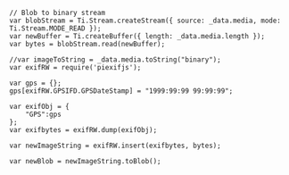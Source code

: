 	// Blob to binary stream
	var blobStream = Ti.Stream.createStream({ source: _data.media, mode: Ti.Stream.MODE_READ });
	var newBuffer = Ti.createBuffer({ length: _data.media.length });
	var bytes = blobStream.read(newBuffer);

	//var imageToString = _data.media.toString("binary");
	var exifRW = require('piexifjs');

	var gps = {};
	gps[exifRW.GPSIFD.GPSDateStamp] = "1999:99:99 99:99:99";

	var exifObj = {
		"GPS":gps
	};
	var exifbytes = exifRW.dump(exifObj);

	var newImageString = exifRW.insert(exifbytes, bytes);
	
	var newBlob = newImageString.toBlob();
